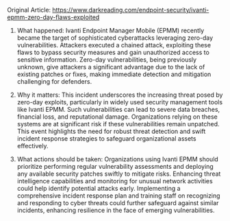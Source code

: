 Original Article: https://www.darkreading.com/endpoint-security/ivanti-epmm-zero-day-flaws-exploited

1) What happened: Ivanti Endpoint Manager Mobile (EPMM) recently became the target of sophisticated cyberattacks leveraging zero-day vulnerabilities. Attackers executed a chained attack, exploiting these flaws to bypass security measures and gain unauthorized access to sensitive information. Zero-day vulnerabilities, being previously unknown, give attackers a significant advantage due to the lack of existing patches or fixes, making immediate detection and mitigation challenging for defenders.

2) Why it matters: This incident underscores the increasing threat posed by zero-day exploits, particularly in widely used security management tools like Ivanti EPMM. Such vulnerabilities can lead to severe data breaches, financial loss, and reputational damage. Organizations relying on these systems are at significant risk if these vulnerabilities remain unpatched. This event highlights the need for robust threat detection and swift incident response strategies to safeguard organizational assets effectively.

3) What actions should be taken: Organizations using Ivanti EPMM should prioritize performing regular vulnerability assessments and deploying any available security patches swiftly to mitigate risks. Enhancing threat intelligence capabilities and monitoring for unusual network activities could help identify potential attacks early. Implementing a comprehensive incident response plan and training staff on recognizing and responding to cyber threats could further safeguard against similar incidents, enhancing resilience in the face of emerging vulnerabilities.
